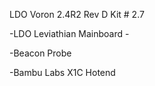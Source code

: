 LDO Voron 2.4R2 Rev D Kit # 2.7

-LDO Leviathian Mainboard - 

-Beacon Probe

-Bambu Labs X1C Hotend
